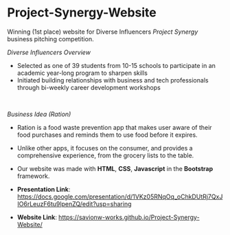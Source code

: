 # Project-Synergy-Website
Winning (1st place) website for Diverse Influencers _Project Synergy_ business pitching competition. 

_Diverse Influencers Overview_
- Selected as one of 39 students from 10-15 schools to participate in an academic year-long program to sharpen skills
- Initiated building relationships with business and tech professionals through bi-weekly career development workshops

<br>

_Business Idea (Ration)_ 
- Ration is a food waste prevention app that makes user aware of their food purchases and reminds them to use food before it expires. 
- Unlike other apps, it focuses on the consumer, and provides a comprehensive experience, from the grocery lists to the table. 
- Our website was made with __HTML__, __CSS__, __Javascript__ in the __Bootstrap__ framework.

- __Presentation Link__: https://docs.google.com/presentation/d/1VKz05RNqOq_oChkDUtRj7QxJIO6rLeuzF6tu9lpenZQ/edit?usp=sharing 
- __Website Link__: https://savionw-works.github.io/Project-Synergy-Website/ 
